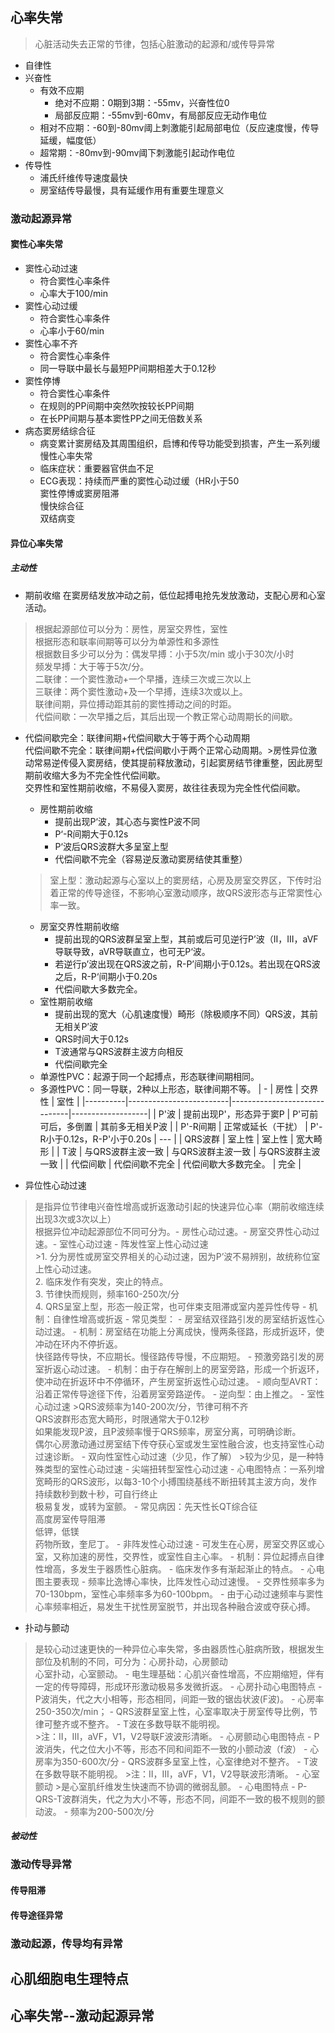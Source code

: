 ## 心率失常

>心脏活动失去正常的节律，包括心脏激动的起源和/或传导异常
- 自律性
- 兴奋性
	- 有效不应期
		- 绝对不应期：0期到3期：-55mv，兴奋性位0
		- 局部反应期：-55mv到-60mv，有局部反应无动作电位
	- 相对不应期：-60到-80mv阈上刺激能引起局部电位（反应速度慢，传导延缓，幅度低）
	- 超常期：-80mv到-90mv阈下刺激能引起动作电位
- 传导性
	- 浦氏纤维传导速度最快
	- 房室结传导最慢，具有延缓作用有重要生理意义

### 激动起源异常

#### 窦性心率失常

- 窦性心动过速
	- 符合窦性心率条件
	- 心率大于100/min
- 窦性心动过缓
	- 符合窦性心率条件
	- 心率小于60/min
- 窦性心率不齐
	- 符合窦性心率条件
	- 同一导联中最长与最短PP间期相差大于0.12秒
- 窦性停博
	- 符合窦性心率条件
	- 在规则的PP间期中突然吹按较长PP间期
	- 在长PP间期与基本窦性PP之间无倍数关系
- 病态窦房结综合征
	- 病变累计窦房结及其周围组织，启博和传导功能受到损害，产生一系列缓慢性心率失常
	- 临床症状：重要器官供血不足
	- ECG表现：持续而严重的窦性心动过缓（HR小于50<br>窦性停博或窦房阻滞<br>慢快综合征<br>双结病变




#### 异位心率失常
##### 主动性
- 期前收缩
在窦房结发放冲动之前，低位起搏电抢先发放激动，支配心房和心室活动。
>根据起源部位可以分为：房性，房室交界性，室性  
根据形态和联率间期等可以分为单源性和多源性<br>根据数目多少可以分为：偶发早搏：小于5次/min 或小于30次/小时<br>频发早搏：大于等于5次/分。<br>二联律：一个窦性激动+一个早播，连续三次或三次以上<br>三联律：两个窦性激动+及一个早搏，连续3次或以上。<br>联律间期，异位搏动距其前的窦性搏动之间的时距。<br>代偿间歇：一次早播之后，其后出现一个教正常心动周期长的间歇。  
- 代偿间歇完全：联律间期+代偿间歇大于等于两个心动周期<br>代偿间歇不完全：联律间期+代偿间歇小于两个正常心动周期。>房性异位激动常易逆传侵入窦房结，使其提前释放激动，引起窦房结节律重整，因此房型期前收缩大多为不完全性代偿间歇。<br>交界性和室性期前收缩，不易侵入窦房，故往往表现为完全性代偿间歇。
	- 房性期前收缩
		- 提前出现P‘波，其心态与窦性P波不同
		- P‘-R间期大于0.12s
		- P‘波后QRS波群大多呈室上型
		- 代偿间歇不完全（容易逆反激动窦房结使其重整）
	>室上型：激动起源与心室以上的窦房结，心房及房室交界区，下传时沿着正常的传导途径，不影响心室激动顺序，故QRS波形态与正常窦性心率一致。
	- 房室交界性期前收缩
		- 提前出现的QRS波群呈室上型，其前或后可见逆行P’波（II，III，aVF导联导致，aVR导联直立，也可无P‘波。
		- 若逆行p’波出现在QRS波之前，R-P’间期小于0.12s。若出现在QRS波之后，R-P‘间期小于0.20s
		- 代偿间歇大多数完全。
	- 室性期前收缩
		- 提前出现的宽大（心肌速度慢）畸形（除极顺序不同）QRS波，其前无相关P’波
		- QRS时间大于0.12s
		- T波通常与QRS波群主波方向相反
		- 代偿间歇完全
	- 单源性PVC：起源于同一个起搏点，形态联律间期相同。
	- 多源性PVC：同一导联，2种以上形态，联律间期不等。
| -        | 房性                    | 交界性                       | 室性              |
|----------|-------------------------|------------------------------|-------------------|
| P'波     | 提前出现P'，形态异于窦P | P'可前可后，多倒置           | 其前多无相关P波   |
| P'-R间期 | 正常或延长（干扰）      | P'-R小于0.12s，R-P'小于0.20s | ---               |
| QRS波群  | 室上性                  | 室上性                       | 宽大畸形          |
| T波      | 与QRS波群主波一致       | 与QRS波群主波一致            | 与QRS波群主波一致 |
| 代偿间歇 | 代偿间歇不完全          | 代偿间歇大多数完全。         | 完全              |

- 异位性心动过速
>是指异位节律电兴奋性增高或折返激动引起的快速异位心率（期前收缩连续出现3次或3次以上）<br>根据异位冲动起源部位不同可分为。- 房性心动过速。- 房室交界性心动过速。- 室性心动过速
	- 阵发性室上性心动过速  
	>1. 分为房性或房室交界相关的心动过速，因为P’波不易辨别，故统称位室上性心动过速。  
	2. 临床发作有突发，突止的特点。  
	3. 节律快而规则，频率160-250次/分  
	4. QRS呈室上型，形态一般正常，也可伴束支阻滞或室内差异性传导
		- 机制：自律性增高或折返
		- 常见类型：
			- 房室结双径路引发的房室结折返性心动过速。
				- 机制：房室结在功能上分离成快，慢两条径路，形成折返环，使冲动在环内不停折返。<br>快径路传导快，不应期长。慢径路传导慢，不应期短。
			- 预激旁路引发的房室折返心动过速。
				- 机制：由于存在解剖上的房室旁路，形成一个折返环，使冲动在折返环中不停循环，产生房室折返性心动过速。
				- 顺向型AVRT：沿着正常传导途径下传，沿着房室旁路逆传。
				- 逆向型：由上推之。
	- 室性心动过速
	>QRS波频率为140-200次/分，节律可稍不齐<br>QRS波群形态宽大畸形，时限通常大于0.12秒<br>如果能发现P波，且P波频率慢于QRS频率，房室分离，可明确诊断。<br>偶尔心房激动通过房室结下传夺获心室或发生室性融合波，也支持室性心动过速诊断。
	- 双向性室性心动过速（少见，作了解）
	>较为少见，是一种特殊类型的室性心动过速
	- 尖端扭转型室性心动过速
		- 心电图特点：一系列增宽畸形的QRS波形，以每3-10个小搏围绕基线不断扭转其主波方向，发作持续数秒到数十秒，可自行终止<br>极易复发，或转为室颤。
		- 常见病因：先天性长QT综合征<br>高度房室传导阻滞<br>低钾，低镁<br>药物所致，奎尼丁。
	- 非阵发性心动过速
		- 可发生在心房，房室交界区或心室，又称加速的房性，交界性，或室性自主心率。
		- 机制：异位起搏点自律性增高，多发生于器质性心脏病。
		- 临床发作多有渐起渐止的特点。
		- 心电图主要表现
			- 频率比逸博心率快，比阵发性心动过速慢。
			- 交界性频率多为70-130bpm，室性心率频率多为60-100bpm。
			- 由于心动过速频率与窦性心率频率相近，易发生干扰性房室脱节，并出现各种融合波或夺获心搏。
- 扑动与颤动
>是较心动过速更快的一种异位心率失常，多由器质性心脏病所致，根据发生部位及机制的不同，可分为：心房扑动，心房颤动<br>心室扑动，心室颤动。
	- 电生理基础：心肌兴奋性增高，不应期缩短，伴有一定的传导障碍，形成环形激动极易多发微折返。
	- 心房扑动心电图特点
		- P波消失，代之大小相等，形态相同，间距一致的锯齿状波(F波)。
		- 心房率250-350次/min；
		- QRS波群呈室上性，心室率取决于房室传导比例，节律可整齐或不整齐。
		- T波在多数导联不能明视。  
		>注：II，III，aVF，V1，V2导联F波波形清晰。
	- 心房颤动心电图特点
		- P波消失，代之位大小不等，形态不同和间距不一致的小颤动波（f波）
		- 心房率为350-600次/分
		- QRS波群多呈室上性，心室律绝对不整齐。
		- T波在多数导联不能明视。
		>注：II，III，aVF，V1，V2导联波形清晰。
	- 心室颤动
	>是心室肌纤维发生快速而不协调的微弱乱颤。
		- 心电图特点
			- P-QRS-T波群消失，代之为大小不等，形态不同，间距不一致的极不规则的颤动波。
			- 频率为200-500次/分

##### 被动性
### 激动传导异常

#### 传导阻滞

#### 传导途径异常

### 激动起源，传导均有异常



## 心肌细胞电生理特点

## 心率失常--激动起源异常
